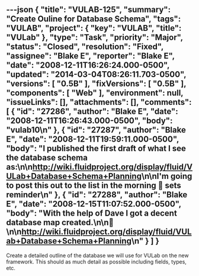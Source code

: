 ---json
{
  "title": "VULAB-125",
  "summary": "Create Ouline for Database Schema",
  "tags": "VULAB",
  "project": {
    "key": "VULAB",
    "title": "VULab"
  },
  "type": "Task",
  "priority": "Major",
  "status": "Closed",
  "resolution": "Fixed",
  "assignee": "Blake E",
  "reporter": "Blake E",
  "date": "2008-12-11T16:26:24.000-0500",
  "updated": "2014-03-04T08:26:11.703-0500",
  "versions": [
    "0.5B"
  ],
  "fixVersions": [
    "0.5B"
  ],
  "components": [
    "Web"
  ],
  "environment": null,
  "issueLinks": [],
  "attachments": [],
  "comments": [
    {
      "id": "27286",
      "author": "Blake E",
      "date": "2008-12-11T16:26:43.000-0500",
      "body": "vulab10\n"
    },
    {
      "id": "27287",
      "author": "Blake E",
      "date": "2008-12-11T19:59:11.000-0500",
      "body": "I published the first draft of what I see the database schema as:\n\n<http://wiki.fluidproject.org/display/fluid/VULab+Database+Schema+Planning>\n\nI'm going to post this out to the list in the morning 🙂 **sets reminder**\n"
    },
    {
      "id": "27288",
      "author": "Blake E",
      "date": "2008-12-15T11:07:52.000-0500",
      "body": "With the help of Dave I got a decent database map created.\n\n🙂\n\n<http://wiki.fluidproject.org/display/fluid/VULab+Database+Schema+Planning>\n"
    }
  ]
}
---
Create a detailed outline of the database we will use for VULab on the new framework. This should as much detail as possible including fields, types, etc.

        